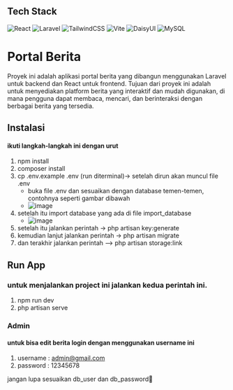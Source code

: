 ## Tech Stack
![React](https://img.shields.io/badge/react-%2320232a.svg?style=for-the-badge&logo=react&logoColor=%2361DAFB) ![Laravel](https://img.shields.io/badge/laravel-%23FF2D20.svg?style=for-the-badge&logo=laravel&logoColor=white) ![TailwindCSS](https://img.shields.io/badge/tailwindcss-%2338B2AC.svg?style=for-the-badge&logo=tailwind-css&logoColor=white) ![Vite](https://img.shields.io/badge/vite-%23646CFF.svg?style=for-the-badge&logo=vite&logoColor=white) ![DaisyUI](https://img.shields.io/badge/daisyui-5A0EF8?style=for-the-badge&logo=daisyui&logoColor=white) ![MySQL](https://img.shields.io/badge/mysql-4479A1.svg?style=for-the-badge&logo=mysql&logoColor=white)

# Portal Berita

Proyek ini adalah aplikasi portal berita yang dibangun menggunakan Laravel untuk backend dan React untuk frontend. Tujuan dari proyek ini adalah untuk menyediakan platform berita yang interaktif dan mudah digunakan, di mana pengguna dapat membaca, mencari, dan berinteraksi dengan berbagai berita yang tersedia.

## Instalasi
#### ikuti langkah-langkah ini dengan urut
1. npm install
2. composer install
3. cp .env.example .env (run diterminal)-> setelah dirun akan muncul file .env
   - buka file .env dan sesuaikan dengan database temen-temen, contohnya seperti gambar dibawah
   -  ![image](https://github.com/user-attachments/assets/60525c94-c41e-4ded-88dc-71472007cd11)
4. setelah itu import database yang ada di file import_database
   - ![image](https://github.com/user-attachments/assets/06060adf-38f6-4b88-a7fc-33e1a721c056)
5. setelah itu jalankan perintah -> php artisan key:generate
6. kemudian lanjut jalankan perintah -> php artisan migrate
7. dan terakhir jalankan perintah --> php artisan storage:link

## Run App
### untuk menjalankan project ini jalankan kedua perintah ini.
1. npm run dev
2. php artisan serve

### Admin
#### untuk bisa edit berita login dengan menggunakan username ini
1. username : admin@gmail.com
2. password : 12345678

jangan lupa sesuaikan db_user dan db_password🙂
